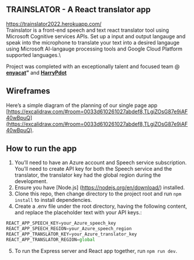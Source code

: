 ## **TRAINSLATOR - A React translator app**
https://trainslator2022.herokuapp.com/ \
Trainslator is a front-end speech and text react translator tool using Microsoft Cognitive services APIs. Set up a input and output langauge and speak into the microphone to translate your text into a desired langauge using Microsoft AI-langauge processing tools and Google Cloud Platform supported languages.\

Project was completed with an exceptionally talent and focused team @ **[enyacat](https://github.com/enyacat)”** and **[HarryPdot](https://github.com/HarryPdot)**
## **Wireframes**

Here’s a simple diagram of the planning of our single page app [https://excalidraw.com/#room=0033d610261027abdef8,TLgiZOsG87e9iAF40wBpuQ](https://excalidraw.com/#room=0033d610261027abdef8,TLgiZOsG87e9iAF40wBpuQ).

## **How to run the app**
1. You’ll need to have an Azure account and Speech service subscription. You’ll need to create API key for both the Speech service and the translator, the translator key had the global region during the development.
2. Ensure you have [Node.js] (https://nodejs.org/en/download/) installed.
3. Clone this repo, then change directory to the project root and run `npm install` to install dependencies.
4. Create a .env file under the root directory, having the following content, and replace the placeholder text with your API keys.:

```jsx
REACT_APP_SPEECH_KEY=your_Azure_speech_key
REACT_APP_SPEECH_REGION=your_Azure_speech_region
REACT_APP_TRANSLATOR_KEY=your_Azure_translator_key
REACT_APP_TRANSLATOR_REGION=global
```

5. To run the Express server and React app together, run `npm run dev`.
